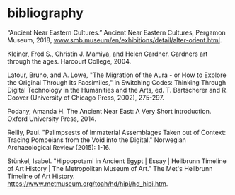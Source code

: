 # bibliography

“Ancient Near Eastern Cultures.” Ancient Near Eastern Cultures, Pergamon Museum, 2018, www.smb.museum/en/exhibitions/detail/alter-orient.html.

Kleiner, Fred S., Christin J. Mamiya, and Helen Gardner. Gardners art through the ages. Harcourt College, 2004.

Latour, Bruno, and A. Lowe, "The Migration of the Aura - or How to Explore the Original Through Its Facsimiles," in Switching Codes: Thinking Through Digital Technology in the Humanities and the Arts, ed. T. Bartscherer and R. Coover (University of Chicago Press, 2002), 275-297.

Podany, Amanda H. The Ancient Near East: A Very Short introduction. Oxford University Press, 2014.

Reilly, Paul. "Palimpsests of Immaterial Assemblages Taken out of Context: Tracing Pompeians from the Void into the Digital." Norwegian Archaeological Review (2015): 1-16.

Stünkel, Isabel. "Hippopotami in Ancient Egypt | Essay | Heilbrunn Timeline of Art History | The Metropolitan Museum of Art." The Met's Heilbrunn Timeline of Art History. https://www.metmuseum.org/toah/hd/hipi/hd_hipi.htm.
